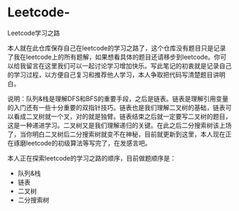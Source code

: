 # Leetcode-
Leetcode学习之路

本人就在此仓库保存自己在leetcode的学习之路了，这个仓库没有题目只是记录了我在leetcode上的所有题解，如果想看具体的题目还请移步到leetcode。你可以给我留言在这里我们可以一起讨论学习增加快乐。写此笔记的初衷就是记录自己的学习过程，以方便自己复习和推荐他人学习，本人争取把代码写清楚题目讲明白。

说明：队列&栈是理解DFS和BFS的重要手段，之后是链表。链表是理解引用变量的入门还有一些十分重要的双指针技巧。链表也是我们理解二叉树的基础，链表可以看成二叉树就一个叉，对的就是独臂。链表结束之后就一定要写二叉树的题目，这是一种递进学习。二叉树又是我们理解递归的关键。在此之后二分搜索树该上场了，当你明白二叉树后二分搜索树就变不在神秘，目前就更新到这里，本人现在正在琢磨leetcode的初级算法等写完了，在发感言吧。

本人正在探索leetcode的学习之路的顺序，目前做题顺序是：
- 队列&栈
- 链表
- 二叉树
- 二分搜索树

